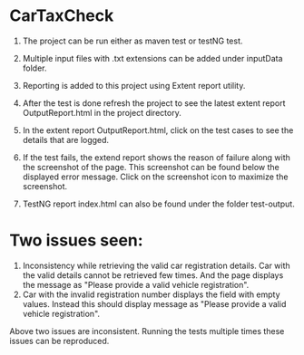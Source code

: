 # CarTaxCheck
1. The project can be run either as maven test or testNG test.
2. Multiple input files with .txt extensions can be added under inputData folder. 
3. Reporting is added to this project using Extent report utility. 
4. After the test is done refresh the project to see the latest extent report OutputReport.html in the project directory. 
5. In the extent report OutputReport.html, click on the test cases to see the details that are logged. 
6. If the test fails, the extend report shows the reason of failure along with the screenshot of the page. This screenshot can be found below the displayed error message. Click on the screenshot icon to maximize the screenshot. 

7. TestNG report index.html can also be found under the folder test-output. 


# Two issues seen:
1. Inconsistency while retrieving the valid car registration details. Car with the valid details cannot be retrieved few times. And the page displays the message as "Please provide a valid vehicle registration".
2. Car with the invalid registration number displays the field with empty values. Instead this should display message as "Please provide a valid vehicle registration".

Above two issues are inconsistent. Running the tests multiple times these issues can be reproduced. 
